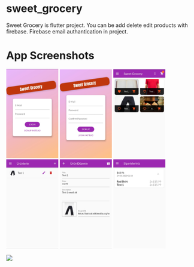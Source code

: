 # sweet_grocery
Sweet Grocery is flutter project. You can be add delete edit products with firebase. Firebase email authantication in project.

# App Screenshots
<img src="https://raw.githubusercontent.com/HKARLI/sweet_grocery/master/screenshots/1.jpeg" width="139"></img>
<img src="https://raw.githubusercontent.com/HKARLI/sweet_grocery/master/screenshots/2.jpeg" width="139"></img>
<img src="https://raw.githubusercontent.com/HKARLI/sweet_grocery/master/screenshots/3.jpeg" width="139"></img>
<img src="https://raw.githubusercontent.com/HKARLI/sweet_grocery/master/screenshots/4.jpeg" width="139"></img>
<img src="https://raw.githubusercontent.com/HKARLI/sweet_grocery/master/screenshots/5.jpeg" width="139"></img>
<img src="https://raw.githubusercontent.com/HKARLI/sweet_grocery/master/screenshots/6.jpeg" width="139"></img>

<a href="https://play.google.com/store/apps/details?id=com.hasankarli.sweet_grocery">
<img src="https://cloud.githubusercontent.com/assets/5692567/10923351/6b688a92-8278-11e5-9973-8ffbf3c5cc52.png" width="500"></img>
</a>

